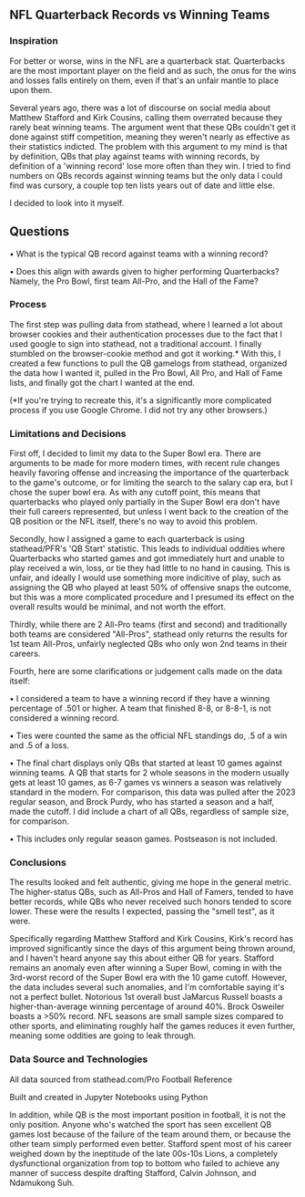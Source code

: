 ## NFL Quarterback Records vs Winning Teams

### Inspiration

For better or worse, wins in the NFL are a quarterback stat. Quarterbacks are the most important player on the field and as such, the onus for the wins and losses falls entirely on them, even if that's an unfair mantle to place upon them.

Several years ago, there was a lot of discourse on social media about Matthew Stafford and Kirk Cousins, calling them overrated because they rarely beat winning teams. The argument went that these QBs couldn't get it done against stiff competition, meaning they weren't nearly as effective as their statistics indicted. The problem with this argument to my mind is that by definition, QBs that play against teams with winning records, by definition of a 'winning record' lose more often than they win. I tried to find numbers on QBs records against winning teams but the only data I could find was cursory, a couple top ten lists years out of date and little else.

I decided to look into it myself.

## Questions

•	What is the typical QB record against teams with a winning record?

•	Does this align with awards given to higher performing Quarterbacks? Namely, the Pro Bowl, first team All-Pro, and the Hall of the Fame?

### Process

The first step was pulling data from stathead, where I learned a lot about browser cookies and their authentication processes due to the fact that I used google to sign into stathead, not a traditional account. I finally stumbled on the browser-cookie method and got it working.* With this, I created a few functions to pull the QB gamelogs from stathead, organized the data how I wanted it, pulled in the Pro Bowl, All Pro, and Hall of Fame lists, and finally got the chart I wanted at the end.

(*If you're trying to recreate this, it's a significantly more complicated process if you use Google Chrome. I did not try any other browsers.)

### Limitations and Decisions

First off, I decided to limit my data to the Super Bowl era. There are arguments to be made for more modern times, with recent rule changes heavily favoring offense and increasing the importance of the quarterback to the game's outcome, or for limiting the search to the salary cap era, but I chose the super bowl era. As with any cutoff point, this means that quarterbacks who played only partially in the Super Bowl era don't have their full careers represented, but unless I went back to the creation of the QB position or the NFL itself, there's no way to avoid this problem.

Secondly, how I assigned a game to each quarterback is using stathead/PFR's 'QB Start' statistic. This leads to individual oddities where Quarterbacks who started games and got immediately hurt and unable to play received a win, loss, or tie they had little to no hand in causing. This is unfair, and ideally I would use something more indicitive of play, such as assigning the QB who played at least 50% of offensive snaps the outcome, but this was a more complicated procedure and I presumed its effect on the overall results would be minimal, and not worth the effort.

Thirdly, while there are 2 All-Pro teams (first and second) and traditionally both teams are considered "All-Pros", stathead only returns the results for 1st team All-Pros, unfairly neglected QBs who only won 2nd teams in their careers. 

Fourth, here are some clarifications or judgement calls made on the data itself:

  • I considered a team to have a winning record if they have a winning percentage of .501 or higher. A team that finished 8-8, or 8-8-1, is not considered a winning record.

  • Ties were counted the same as the official NFL standings do, .5 of a win and .5 of a loss. 
  
  • The final chart displays only QBs that started at least 10 games against winning teams. A QB that starts for 2 whole seasons in the modern usually gets at least 10 games, as 6-7 games vs winners a season was relatively standard in the modern. For comparison, this data was pulled after the 2023 regular season, and Brock Purdy, who has started a season and a half, made the cutoff. I did include a chart of all QBs, regardless of sample size, for comparison.
 
 • This includes only regular season games. Postseason is not included.

### Conclusions

The results looked and felt authentic, giving me hope in the general metric. The higher-status QBs, such as All-Pros and Hall of Famers, tended to have better records, while QBs who never received such honors tended to score lower. These were the results I expected, passing the "smell test", as it were.

Specifically regarding Matthew Stafford and Kirk Cousins, Kirk's record has improved significantly since the days of this argument being thrown around, and I haven't heard anyone say this about either QB for years. Stafford remains an anomaly even after winning a Super Bowl, coming in with the 3rd-worst record of the Super Bowl era with the 10 game cutoff. However, the data includes several such anomalies, and I'm comfortable saying it's not a perfect bullet. Notorious 1st overall bust JaMarcus Russell boasts a higher-than-average winning percentage of around 40%. Brock Osweiler boasts a >50% record. NFL seasons are small sample sizes compared to other sports, and eliminating roughly half the games reduces it even further, meaning some oddities are going to leak through.

### Data Source and Technologies

All data sourced from stathead.com/Pro Football Reference

Built and created in Jupyter Notebooks using Python

In addition, while QB is the most important position in football, it is not the only position. Anyone who's watched the sport has seen excellent QB games lost because of the failure of the team around them, or because the other team simply performed even better. Stafford spent most of his career weighed down by the ineptitude of the late 00s-10s Lions, a completely dysfunctional organization from top to bottom who failed to achieve any manner of success despite drafting Stafford, Calvin Johnson, and Ndamukong Suh.
